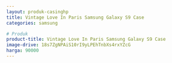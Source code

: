 ```yaml
---
layout: produk-casinghp
title: Vintage Love In Paris Samsung Galaxy S9 Case
categories: samsung

# Produk
product-title: Vintage Love In Paris Samsung Galaxy S9 Case
image-drive: 18s7ZgNPAiS10rI9yLPEhTnbXs4rxYZcG
harga: 90000
---
```

